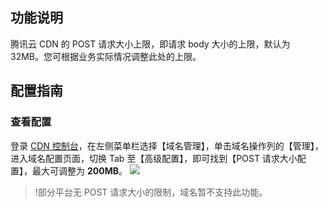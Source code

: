 
## 功能说明
腾讯云 CDN 的 POST 请求大小上限，即请求 body 大小的上限，默认为 32MB。您可根据业务实际情况调整此处的上限。

## 配置指南

### 查看配置

登录 [CDN 控制台](https://console.cloud.tencent.com/cdn)，在左侧菜单栏选择【域名管理】，单击域名操作列的【管理】，进入域名配置页面，切换 Tab 至【高级配置】，即可找到【POST 请求大小配置】，最大可调整为 **200MB**。
![](https://main.qcloudimg.com/raw/699164be49344192830b158c1fd7fd55.png)

>!部分平台无 POST 请求大小的限制，域名暂不支持此功能。

